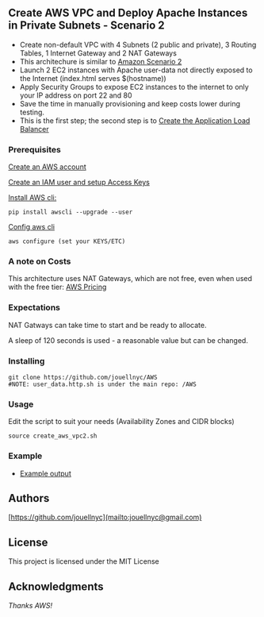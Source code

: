 ## Create AWS VPC and Deploy Apache Instances in Private Subnets - Scenario 2
- Create non-default VPC with 4 Subnets (2 public and private), 3 Routing Tables, 1 Internet Gateway and 2 NAT Gateways
- This architechure is similar to [Amazon Scenario 2](https://docs.aws.amazon.com/vpc/latest/userguide/VPC_Scenario2.html)
- Launch 2 EC2 instances with Apache user-data not directly exposed to the Internet (index.html serves $(hostname))
- Apply Security Groups to expose EC2 instances to the internet to only your IP address on port 22 and 80
- Save the time in manually provisioning and keep costs lower during testing.
- This is the first step; the second step is to [Create the Application Load Balancer](https://github.com/jouellnyc/AWS/tree/master/create_aws_alb)

### Prerequisites
[Create an AWS account](https://aws.amazon.com)

[Create an IAM user and setup Access Keys](https://docs.aws.amazon.com/IAM/latest/UserGuide/id_users_create.html#id_users_create_cliwpsapi)

[Install AWS cli:](https://docs.aws.amazon.com/cli/latest/userguide/installing.html)
```
pip install awscli --upgrade --user
```
[Config aws cli](https://docs.aws.amazon.com/cli/latest/userguide/cli-chap-getting-started.html)
```
aws configure (set your KEYS/ETC)
```

### A note on Costs
This architecture uses NAT Gateways, which are not free, even when used with the free tier:
[AWS Pricing](https://aws.amazon.com/vpc/pricing/)

### Expectations
NAT Gatways can take time to start and be ready to allocate.

A sleep of 120 seconds is used - a reasonable value but can be changed.

### Installing
```
git clone https://github.com/jouellnyc/AWS
#NOTE: user_data.http.sh is under the main repo: /AWS
```

### Usage
Edit the script to suit your needs (Availability Zones and CIDR blocks) 
 <br />
```
source create_aws_vpc2.sh 
```

### Example 
- [Example output](example.txt)

## Authors
[https://github.com/jouellnyc](mailto:jouellnyc@gmail.com)

## License
This project is licensed under the MIT License

## Acknowledgments
*Thanks AWS!*
